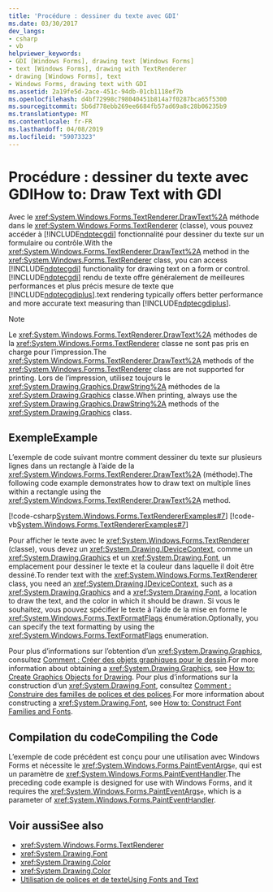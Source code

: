 ```yaml
---
title: 'Procédure : dessiner du texte avec GDI'
ms.date: 03/30/2017
dev_langs:
- csharp
- vb
helpviewer_keywords:
- GDI [Windows Forms], drawing text [Windows Forms]
- text [Windows Forms], drawing with TextRenderer
- drawing [Windows Forms], text
- Windows Forms, drawing text with GDI
ms.assetid: 2a19fe5d-2ace-451c-94db-01cb1118ef7b
ms.openlocfilehash: d4bf72998c798040451b814a7f0287bca65f5300
ms.sourcegitcommit: 5b6d778ebb269ee6684fb57ad69a8c28b06235b9
ms.translationtype: MT
ms.contentlocale: fr-FR
ms.lasthandoff: 04/08/2019
ms.locfileid: "59073323"
---
```

# <a name="how-to-draw-text-with-gdi"></a><span data-ttu-id="09d6f-102">Procédure : dessiner du texte avec GDI</span><span class="sxs-lookup"><span data-stu-id="09d6f-102">How to: Draw Text with GDI</span></span>
<span data-ttu-id="09d6f-103">Avec le <xref:System.Windows.Forms.TextRenderer.DrawText%2A> méthode dans le <xref:System.Windows.Forms.TextRenderer> (classe), vous pouvez accéder à [!INCLUDE[ndptecgdi](../../../../includes/ndptecgdi-md.md)] fonctionnalité pour dessiner du texte sur un formulaire ou contrôle.</span><span class="sxs-lookup"><span data-stu-id="09d6f-103">With the <xref:System.Windows.Forms.TextRenderer.DrawText%2A> method in the <xref:System.Windows.Forms.TextRenderer> class, you can access [!INCLUDE[ndptecgdi](../../../../includes/ndptecgdi-md.md)] functionality for drawing text on a form or control.</span></span> [!INCLUDE[ndptecgdi](../../../../includes/ndptecgdi-md.md)] <span data-ttu-id="09d6f-104">rendu de texte offre généralement de meilleures performances et plus précis mesure de texte que [!INCLUDE[ndptecgdiplus](../../../../includes/ndptecgdiplus-md.md)].</span><span class="sxs-lookup"><span data-stu-id="09d6f-104">text rendering typically offers better performance and more accurate text measuring than [!INCLUDE[ndptecgdiplus](../../../../includes/ndptecgdiplus-md.md)].</span></span>  
  
> [!NOTE]
>  <span data-ttu-id="09d6f-105">Le <xref:System.Windows.Forms.TextRenderer.DrawText%2A> méthodes de la <xref:System.Windows.Forms.TextRenderer> classe ne sont pas pris en charge pour l’impression.</span><span class="sxs-lookup"><span data-stu-id="09d6f-105">The <xref:System.Windows.Forms.TextRenderer.DrawText%2A> methods of the <xref:System.Windows.Forms.TextRenderer> class are not supported for printing.</span></span> <span data-ttu-id="09d6f-106">Lors de l’impression, utilisez toujours le <xref:System.Drawing.Graphics.DrawString%2A> méthodes de la <xref:System.Drawing.Graphics> classe.</span><span class="sxs-lookup"><span data-stu-id="09d6f-106">When printing, always use the <xref:System.Drawing.Graphics.DrawString%2A> methods of the <xref:System.Drawing.Graphics> class.</span></span>  
  
## <a name="example"></a><span data-ttu-id="09d6f-107">Exemple</span><span class="sxs-lookup"><span data-stu-id="09d6f-107">Example</span></span>  
 <span data-ttu-id="09d6f-108">L’exemple de code suivant montre comment dessiner du texte sur plusieurs lignes dans un rectangle à l’aide de la <xref:System.Windows.Forms.TextRenderer.DrawText%2A> (méthode).</span><span class="sxs-lookup"><span data-stu-id="09d6f-108">The following code example demonstrates how to draw text on multiple lines within a rectangle using the <xref:System.Windows.Forms.TextRenderer.DrawText%2A> method.</span></span>  
  
 [!code-csharp[System.Windows.Forms.TextRendererExamples#7](~/samples/snippets/csharp/VS_Snippets_Winforms/System.Windows.Forms.TextRendererExamples/CS/Form1.cs#7)]
 [!code-vb[System.Windows.Forms.TextRendererExamples#7](~/samples/snippets/visualbasic/VS_Snippets_Winforms/System.Windows.Forms.TextRendererExamples/VB/Form1.vb#7)]  
  
 <span data-ttu-id="09d6f-109">Pour afficher le texte avec le <xref:System.Windows.Forms.TextRenderer> (classe), vous devez un <xref:System.Drawing.IDeviceContext>, comme un <xref:System.Drawing.Graphics> et un <xref:System.Drawing.Font>, un emplacement pour dessiner le texte et la couleur dans laquelle il doit être dessiné.</span><span class="sxs-lookup"><span data-stu-id="09d6f-109">To render text with the <xref:System.Windows.Forms.TextRenderer> class, you need an <xref:System.Drawing.IDeviceContext>, such as a <xref:System.Drawing.Graphics> and a <xref:System.Drawing.Font>, a location to draw the text, and the color in which it should be drawn.</span></span> <span data-ttu-id="09d6f-110">Si vous le souhaitez, vous pouvez spécifier le texte à l’aide de la mise en forme le <xref:System.Windows.Forms.TextFormatFlags> énumération.</span><span class="sxs-lookup"><span data-stu-id="09d6f-110">Optionally, you can specify the text formatting by using the <xref:System.Windows.Forms.TextFormatFlags> enumeration.</span></span>  
  
 <span data-ttu-id="09d6f-111">Pour plus d’informations sur l’obtention d’un <xref:System.Drawing.Graphics>, consultez [Comment : Créer des objets graphiques pour le dessin](how-to-create-graphics-objects-for-drawing.md).</span><span class="sxs-lookup"><span data-stu-id="09d6f-111">For more information about obtaining a <xref:System.Drawing.Graphics>, see [How to: Create Graphics Objects for Drawing](how-to-create-graphics-objects-for-drawing.md).</span></span> <span data-ttu-id="09d6f-112">Pour plus d’informations sur la construction d’un <xref:System.Drawing.Font>, consultez [Comment : Construire des familles de polices et des polices](how-to-construct-font-families-and-fonts.md).</span><span class="sxs-lookup"><span data-stu-id="09d6f-112">For more information about constructing a <xref:System.Drawing.Font>, see [How to: Construct Font Families and Fonts](how-to-construct-font-families-and-fonts.md).</span></span>  
  
## <a name="compiling-the-code"></a><span data-ttu-id="09d6f-113">Compilation du code</span><span class="sxs-lookup"><span data-stu-id="09d6f-113">Compiling the Code</span></span>  
 <span data-ttu-id="09d6f-114">L’exemple de code précédent est conçu pour une utilisation avec Windows Forms et nécessite le <xref:System.Windows.Forms.PaintEventArgs>`e`, qui est un paramètre de <xref:System.Windows.Forms.PaintEventHandler>.</span><span class="sxs-lookup"><span data-stu-id="09d6f-114">The preceding code example is designed for use with Windows Forms, and it requires the <xref:System.Windows.Forms.PaintEventArgs>`e`, which is a parameter of <xref:System.Windows.Forms.PaintEventHandler>.</span></span>  
  
## <a name="see-also"></a><span data-ttu-id="09d6f-115">Voir aussi</span><span class="sxs-lookup"><span data-stu-id="09d6f-115">See also</span></span>

- <xref:System.Windows.Forms.TextRenderer>
- <xref:System.Drawing.Font>
- <xref:System.Drawing.Color>
- <xref:System.Drawing.Color>
- [<span data-ttu-id="09d6f-116">Utilisation de polices et de texte</span><span class="sxs-lookup"><span data-stu-id="09d6f-116">Using Fonts and Text</span></span>](using-fonts-and-text.md)
